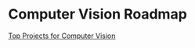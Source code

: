 # Computer Vision Roadmap

[Top Projects for Computer Vision](https://www.kdnuggets.com/2021/11/10-ai-project-ideas-computer-vision.html)
